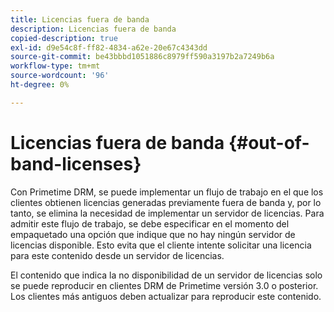```yaml
---
title: Licencias fuera de banda
description: Licencias fuera de banda
copied-description: true
exl-id: d9e54c8f-ff82-4834-a62e-20e67c4343dd
source-git-commit: be43bbbd1051886c8979ff590a3197b2a7249b6a
workflow-type: tm+mt
source-wordcount: '96'
ht-degree: 0%

---
```


# Licencias fuera de banda {#out-of-band-licenses}

Con Primetime DRM, se puede implementar un flujo de trabajo en el que los clientes obtienen licencias generadas previamente fuera de banda y, por lo tanto, se elimina la necesidad de implementar un servidor de licencias. Para admitir este flujo de trabajo, se debe especificar en el momento del empaquetado una opción que indique que no hay ningún servidor de licencias disponible. Esto evita que el cliente intente solicitar una licencia para este contenido desde un servidor de licencias.

El contenido que indica la no disponibilidad de un servidor de licencias solo se puede reproducir en clientes DRM de Primetime versión 3.0 o posterior. Los clientes más antiguos deben actualizar para reproducir este contenido.
